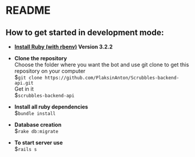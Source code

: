 # README

## How to get started in development mode:  

* **[Install Ruby (with rbenv)](https://github.com/rbenv/rbenv) Version 3.2.2**  

* **Clone the repository**  
	Choose the folder where you want the bot and use git clone to get this repository on your computer  
	$```git clone https://github.com/PlaksinAnton/Scrubbles-backend-api.git```  
	Get in it  
	$```scrubbles-backend-api```  

* **Install all ruby dependencies**  
	$```bundle install```  

* **Database creation**  
	$```rake db:migrate```  

* **To start server use**  
	$```rails s```  


